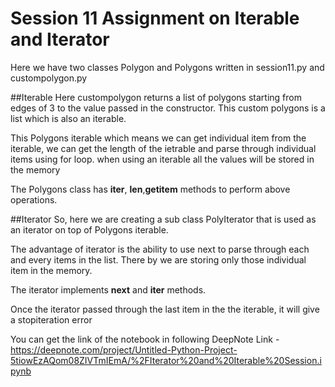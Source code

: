 # Session 11 Assignment on Iterable and Iterator

Here we have two classes Polygon and Polygons written in session11.py and custompolygon.py

##Iterable
Here custompolygon returns a list of polygons starting from edges of 3 to the value passed in the constructor. This custom polygons is a list which is also an iterable.

This Polygons iterable which means we can get individual item from the iterable, we can get the length of the ietrable and parse through individual items using for loop. when using an iterable all the values will be stored in the memory

The Polygons class has __iter__, __len__,__getitem__ methods to perform above operations.

##Iterator
So, here we are creating a sub class PolyIterator that is used as an iterator on top of Polygons iterable.

The advantage of iterator is the ability to use next to parse through each and every items in the list. There by we are storing only those individual item in the memory.

The iterator implements __next__ and __iter__ methods.

Once the iterator passed through the last item in the the iterable, it will give a stopiteration error

You can get the link of the notebook in following DeepNote Link - https://deepnote.com/project/Untitled-Python-Project-5tiowEzAQom08ZIVTmIEmA/%2FIterator%20and%20Iterable%20Session.ipynb

